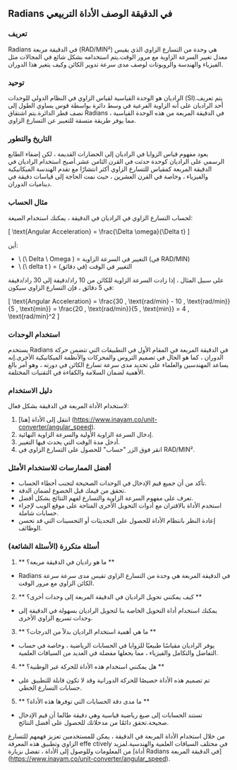 ## Radians في الدقيقة الوصف الأداة التربيعي

### تعريف
Radians في الدقيقة مربعة (RAD/MIN²) هي وحدة من التسارع الزاوي الذي يقيس معدل تغيير السرعة الزاوية مع مرور الوقت.يتم استخدامه بشكل شائع في المجالات مثل الفيزياء والهندسة والروبوتات لوصف مدى سرعة تدوير الكائن وكيف يتغير هذا الدوران.

### توحيد
الراديان هو الوحدة القياسية لقياس الزاوي في النظام الدولي للوحدات (SI).يتم تعريف أحد الراديان على أنه الزاوية الفرعية في وسط دائرة بواسطة قوس يساوي الطول إلى نصف قطر الدائرة.يتم اشتقاق Radians في الدقيقة المربعة من هذه الوحدة القياسية ، مما يوفر طريقة متسقة للتعبير عن التسارع الزاوي.

### التاريخ والتطور
يعود مفهوم قياس الزوايا في الراديان إلى الحضارات القديمة ، لكن إضفاء الطابع الرسمي على الراديان كوحدة حدثت في القرن الثامن عشر.أصبح استخدام الراديان في الدقيقة المربعة كمقياس للتسارع الزاوي أكثر انتشارًا مع تقدم الهندسة الميكانيكية والفيزياء ، وخاصة في القرن العشرين ، حيث نمت الحاجة إلى قياسات دقيقة في ديناميات الدوران.

### مثال الحساب
لحساب التسارع الزاوي في الراديان في الدقيقة ، يمكنك استخدام الصيغة:

\[ \text{Angular Acceleration} = \frac{\Delta \omega}{\Delta t} \]

أين:
- \ (\ Delta \ Omega \) = التغيير في السرعة الزاوية (في RAD/MIN)
- \ (\ delta t \) = التغيير في الوقت (في دقائق)

على سبيل المثال ، إذا زادت السرعة الزاوية للكائن من 10 راد/دقيقة إلى 30 راد/دقيقة في 5 دقائق ، فإن التسارع الزاوي سيكون:

\[ \text{Angular Acceleration} = \frac{30 \, \text{rad/min} - 10 \, \text{rad/min}}{5 \, \text{min}} = \frac{20 \, \text{rad/min}}{5 \, \text{min}} = 4 \, \text{rad/min}^2 \]

### استخدام الوحدات
يستخدم Radians في الدقيقة المربعة في المقام الأول في التطبيقات التي تتضمن حركة الدوران ، كما هو الحال في تصميم التروس والمحركات والأنظمة الميكانيكية الأخرى.إنه يساعد المهندسين والعلماء على تحديد مدى سرعة تسارع الكائن في دورته ، وهو أمر بالغ الأهمية لضمان السلامة والكفاءة في التقنيات المختلفة.

### دليل الاستخدام
لاستخدام الأداة المربعة في الدقيقة بشكل فعال:
1. انتقل إلى الأداة [هنا] (https://www.inayam.co/unit-converter/angular_speed).
2. إدخال السرعة الزاوية الأولية والسرعة الزاوية النهائية.
3. أدخل مدة الوقت التي يحدث فيها التغيير.
4. انقر فوق الزر "حساب" للحصول على التسارع الزاوي في RAD/MIN².

### أفضل الممارسات للاستخدام الأمثل
- تأكد من أن جميع قيم الإدخال في الوحدات الصحيحة لتجنب أخطاء الحساب.
- تحقق من قيمك قبل الخضوع لضمان الدقة.
- تعرف على مفهوم السرعة الزاوية والتسارع لفهم النتائج بشكل أفضل.
- استخدم الأداة بالاقتران مع أدوات التحويل الأخرى المتاحة على موقع الويب لإجراء حسابات شاملة.
- إعادة النظر بانتظام الأداة للحصول على التحديثات أو التحسينات التي قد تحسن الوظائف.

### أسئلة متكررة (الأسئلة الشائعة)

1. ** ما هو راديان في الدقيقة مربعة؟ **
- Radians في الدقيقة المربعة هي وحدة من التسارع الزاوي تقيس مدى سرعة سرعة الكائن الزاوي مع مرور الوقت.

2. ** كيف يمكنني تحويل الراديان في الدقيقة المربعة إلى وحدات أخرى؟ **
- يمكنك استخدام أداة التحويل الخاصة بنا لتحويل الراديان بسهولة في الدقيقة إلى وحدات تسريع الزاوي الأخرى.

3. ** ما هي أهمية استخدام الراديان بدلاً من الدرجات؟ **
- يوفر الراديان مقياسًا طبيعيًا للزوايا في الحسابات الرياضية ، وخاصة في حساب التفاضل والتكامل والفيزياء ، مما يجعلها مفضلة في العديد من السياقات العلمية.

4. ** هل يمكنني استخدام هذه الأداة للحركة غير الوطنية؟ **
- تم تصميم هذه الأداة خصيصًا للحركة الدورانية وقد لا تكون قابلة للتطبيق على حسابات التسارع الخطي.

5. ** ما مدى دقة الحسابات التي توفرها هذه الأداة؟ **
- تستند الحسابات إلى صيغ رياضية قياسية وهي دقيقة طالما أن قيم الإدخال صحيحة.تحقق دائمًا من مدخلاتك للحصول على أفضل النتائج.

من خلال استخدام الأداة المربعة في الدقيقة ، يمكن للمستخدمين تعزيز فهمهم للتسارع الزاوي وتطبيق هذه المعرفة effe ctively في مختلف السياقات العلمية والهندسية.لمزيد من المعلومات وللوصول إلى الأداة ، تفضل بزيارة [أداة Radians في الدقيقة المربعة] (https://www.inayam.co/unit-converter/angular_speed).